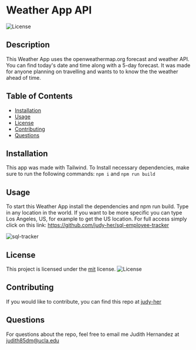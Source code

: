 # Weather App API

![License](https://img.shields.io/badge/License-MIT-yellow.svg)

## Description

This Weather App uses the openweathermap.org forecast and weather API. You can find today's date and time along with a 5-day forecast. It was made for anyone planning on travelling and wants to to know the the weather ahead of time.

## Table of Contents

- [Installation](#installation)
- [Usage](#usage)
- [License](#license)
- [Contributing](#contributing)
- [Questions](#questions)

## Installation

This app was made with Tailwind.
To Install necessary dependencies, make sure to run the following commands:
`npm i`
and `npm run build`

## Usage

To start this Weather App install the dependencies and npm run build. Type in any location in the world. If you want to be more specific you can type Los Angeles, US, for example to get the US location.
For full access simply click on this link: https://github.com/judy-her/sql-employee-tracker

![sql-tracker](assets/images/Screenshot-sql-empTracker.png)

## License

This project is licensed under the [mit](https://opensource.org/licenses/MIT) license.
![License](https://img.shields.io/badge/License-MIT-yellow.svg)

## Contributing

If you would like to contribute, you can find this repo at [judy-her](https://github.com/judy-her)

## Questions

For questions about the repo, feel free to email me Judith Hernandez at judith85dm@ucla.edu
